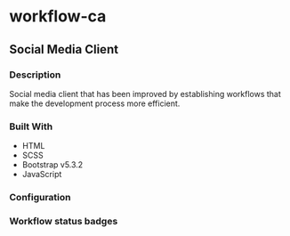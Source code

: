 # workflow-ca

## Social Media Client

### Description

Social media client that has been improved by establishing workflows that make
the development process more efficient.

### Built With

- HTML
- SCSS
- Bootstrap v5.3.2
- JavaScript

### Configuration

### Workflow status badges
